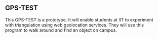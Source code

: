 ## GPS-TEST
This GPS-TEST is a prototype. It will enable students at IIT to experiment with triangulation using web geolocation services. They will use this program to walk around and find an object on campus.
